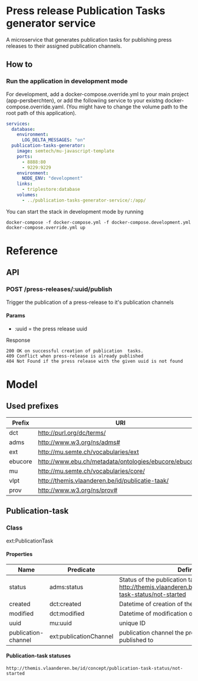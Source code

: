 # Press release Publication Tasks generator service

A microservice that generates publication tasks for publishing press releases to their assigned publication channels.

## How to

### Run the application in development mode

For development, add a docker-compose.override.yml to your main project (app-persberchten), or add the followiing service to your existng docker-compose.override.yaml.
(You might have to change the volume path to the root path of this application).

```yaml
services:
  database:
    environment:
      LOG_DELTA_MESSAGES: "on"
  publication-tasks-generator:
    image: semtech/mu-javascript-template
    ports:
      - 8888:80
      - 9229:9229
    environment:
      NODE_ENV: "development"
    links:
      - triplestore:database
    volumes:
      - ../publication-tasks-generator-service/:/app/
```

You can start the stack in development mode by running

```
docker-compose -f docker-compose.yml -f docker-compose.development.yml docker-compose.override.yml up
```

# Reference
## API

### POST /press-releases/:uuid/publish

Trigger the publication of a press-release to it's publication channels

#### Params
  - :uuid = the press release uuid 
  
Response

    200 OK on successful creation of publication  tasks.
    409 Conflict when press-release is already published
    404 Not Found if the press release with the given uuid is not found


# Model
## Used prefixes

| Prefix  | URI | 
|---|---|
| dct | http://purl.org/dc/terms/  |
| adms |  http://www.w3.org/ns/adms# |
| ext  | http://mu.semte.ch/vocabularies/ext  |
| ebucore  | http://www.ebu.ch/metadata/ontologies/ebucore/ebucore# |
| mu  | http://mu.semte.ch/vocabularies/core/ |
| vlpt  | http://themis.vlaanderen.be/id/publicatie-taak/ |
| prov  | http://www.w3.org/ns/prov# |


## Publication-task
### Class

ext:PublicationTask

#### Properties
| Name    |  Predicate   |  Definition  |
|---|---|---|
|   status  |   adms:status |  Status of the publication task, initially set to <http://themis.vlaanderen.be/id/concept/publication-task-status/not-started>  |
|   created  |   dct:created | Datetime of creation of the task  |
|   modified  |   dct:modified |  Datetime of modification of the task |
|   uuid  |  mu:uuid |  unique ID |
|   publication-channel  |  ext:publicationChannel |  publication channel the press release has to be published to |



#### Publication-task statuses

    http://themis.vlaanderen.be/id/concept/publication-task-status/not-started
